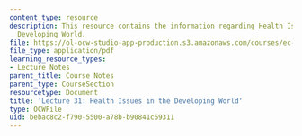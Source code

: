 ```yaml
---
content_type: resource
description: This resource contains the information regarding Health Issues in the
  Developing World.
file: https://ol-ocw-studio-app-production.s3.amazonaws.com/courses/ec-701j-d-lab-i-development-fall-2009/bebac8c2f7905500a78bb90841c69311_MITEC_701JF09_lec31_nb.pdf
file_type: application/pdf
learning_resource_types:
- Lecture Notes
parent_title: Course Notes
parent_type: CourseSection
resourcetype: Document
title: 'Lecture 31: Health Issues in the Developing World'
type: OCWFile
uid: bebac8c2-f790-5500-a78b-b90841c69311
---
```

